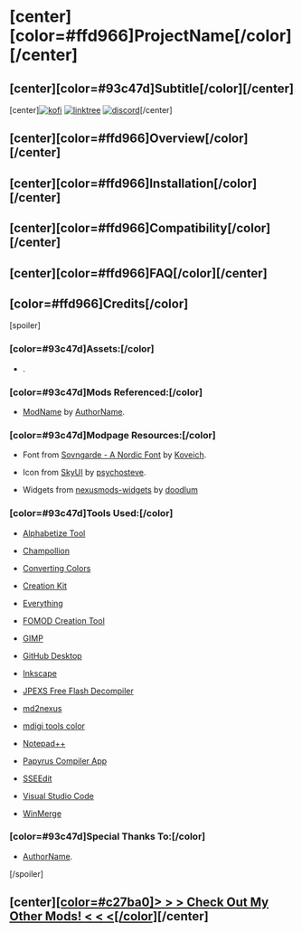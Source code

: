 # \[center\]**\[color=#ffd966\]ProjectName\[/color\]**\[/center\]

## \[center\]**\[color=#93c47d\]Subtitle\[/color\]**\[/center\]

\[center\][![kofi](https://github.com/doodlum/nexusmods-widgets/blob/main/Ko-fi_40px_60fps.png?raw=true)](https://ko-fi.com/groundaura)          [![linktree](https://i.imgur.com/jOQE4n8.png)](https://linktr.ee/groundaura)          [![discord](https://github.com/doodlum/nexusmods-widgets/blob/main/Discord_40px.png?raw=true)](https://discord.gg/zft8DmbfKv)\[/center\]

## \[center\]**\[color=#ffd966\]Overview\[/color\]**\[/center\]

## \[center\]**\[color=#ffd966\]Installation\[/color\]**\[/center\]

## \[center\]**\[color=#ffd966\]Compatibility\[/color\]**\[/center\]

## \[center\]**\[color=#ffd966\]FAQ\[/color\]**\[/center\]

## **\[color=#ffd966\]Credits\[/color\]**

[spoiler]

### **\[color=#93c47d\]Assets:\[/color\]**

- .

### **\[color=#93c47d\]Mods Referenced:\[/color\]**

- [ModName](https://www.nexusmods.com/skyrimspecialedition/mods/) by [AuthorName](https://www.nexusmods.com/skyrimspecialedition/users/97658973).

### **\[color=#93c47d\]Modpage Resources:\[/color\]**

- Font from [Sovngarde - A Nordic Font](https://www.nexusmods.com/skyrimspecialedition/mods/386) by [Koveich](https://www.nexusmods.com/skyrimspecialedition/users/34763925).

- Icon from [SkyUI](https://www.nexusmods.com/skyrimspecialedition/mods/12604) by [psychosteve](https://www.nexusmods.com/skyrim/users/37741).

- Widgets from [nexusmods-widgets](https://github.com/doodlum/nexusmods-widgets) by [doodlum](https://www.nexusmods.com/skyrimspecialedition/users/28038035)

### **\[color=#93c47d\]Tools Used:\[/color\]**

- [Alphabetize Tool](https://wordcounter.net/alphabetize)

- [Champollion](https://github.com/Orvid/Champollion/releases)

- [Converting Colors](https://convertingcolors.com)

- [Creation Kit](https://store.steampowered.com/app/1946180/Skyrim_Special_Edition_Creation_Kit)

- [Everything](https://www.voidtools.com)

- [FOMOD Creation Tool](https://www.nexusmods.com/fallout4/mods/6821)

- [GIMP](https://www.gimp.org)

- [GitHub Desktop](https://desktop.github.com)

- [Inkscape](https://inkscape.org)

- [JPEXS Free Flash Decompiler](https://github.com/jindrapetrik/jpexs-decompiler/releases)

- [md2nexus](https://www.nexusmods.com/skyrimspecialedition/mods/100441)

- [mdigi tools color](https://mdigi.tools/color)

- [Notepad++](https://notepad-plus-plus.org/downloads)

- [Papyrus Compiler App](https://www.nexusmods.com/skyrimspecialedition/mods/23852)

- [SSEEdit](https://www.nexusmods.com/skyrimspecialedition/mods/164)

- [Visual Studio Code](https://code.visualstudio.com)

- [WinMerge](https://winmerge.org)

### **\[color=#93c47d\]Special Thanks To:\[/color\]**

- [AuthorName](https://www.nexusmods.com/skyrimspecialedition/users/97658973).

[/spoiler]

## \[center\]**[\[color=#c27ba0\]> > > Check Out My Other Mods! < < <\[/color\]](https://www.nexusmods.com/users/97658973)**\[/center\]
